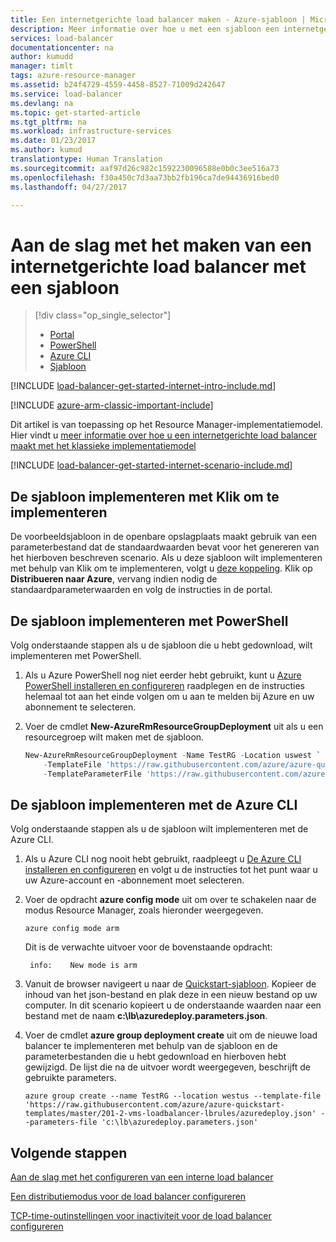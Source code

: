 ```yaml
---
title: Een internetgerichte load balancer maken - Azure-sjabloon | Microsoft Docs
description: Meer informatie over hoe u met een sjabloon een internetgerichte load balancer maakt in Resource Manager
services: load-balancer
documentationcenter: na
author: kumudd
manager: timlt
tags: azure-resource-manager
ms.assetid: b24f4729-4559-4458-8527-71009d242647
ms.service: load-balancer
ms.devlang: na
ms.topic: get-started-article
ms.tgt_pltfrm: na
ms.workload: infrastructure-services
ms.date: 01/23/2017
ms.author: kumud
translationtype: Human Translation
ms.sourcegitcommit: aaf97d26c982c1592230096588e0b0c3ee516a73
ms.openlocfilehash: f30a450c7d3aa73bb2fb196ca7de94436916bed0
ms.lasthandoff: 04/27/2017

---
```


# <a name="creating-an-internet-facing-load-balancer-using-a-template"></a>Aan de slag met het maken van een internetgerichte load balancer met een sjabloon

> [!div class="op_single_selector"]
> * [Portal](../load-balancer/load-balancer-get-started-internet-portal.md)
> * [PowerShell](../load-balancer/load-balancer-get-started-internet-arm-ps.md)
> * [Azure CLI](../load-balancer/load-balancer-get-started-internet-arm-cli.md)
> * [Sjabloon](../load-balancer/load-balancer-get-started-internet-arm-template.md)

[!INCLUDE [load-balancer-get-started-internet-intro-include.md](../../includes/load-balancer-get-started-internet-intro-include.md)]

[!INCLUDE [azure-arm-classic-important-include](../../includes/azure-arm-classic-important-include.md)]

Dit artikel is van toepassing op het Resource Manager-implementatiemodel. Hier vindt u [meer informatie over hoe u een internetgerichte load balancer maakt met het klassieke implementatiemodel](load-balancer-get-started-internet-classic-portal.md)

[!INCLUDE [load-balancer-get-started-internet-scenario-include.md](../../includes/load-balancer-get-started-internet-scenario-include.md)]

## <a name="deploy-the-template-by-using-click-to-deploy"></a>De sjabloon implementeren met Klik om te implementeren

De voorbeeldsjabloon in de openbare opslagplaats maakt gebruik van een parameterbestand dat de standaardwaarden bevat voor het genereren van het hierboven beschreven scenario. Als u deze sjabloon wilt implementeren met behulp van Klik om te implementeren, volgt u [deze koppeling](http://go.microsoft.com/fwlink/?LinkId=544801). Klik op **Distribueren naar Azure**, vervang indien nodig de standaardparameterwaarden en volg de instructies in de portal.

## <a name="deploy-the-template-by-using-powershell"></a>De sjabloon implementeren met PowerShell

Volg onderstaande stappen als u de sjabloon die u hebt gedownload, wilt implementeren met PowerShell.

1. Als u Azure PowerShell nog niet eerder hebt gebruikt, kunt u [Azure PowerShell installeren en configureren](/powershell/azure/overview) raadplegen en de instructies helemaal tot aan het einde volgen om u aan te melden bij Azure en uw abonnement te selecteren.
2. Voer de cmdlet **New-AzureRmResourceGroupDeployment** uit als u een resourcegroep wilt maken met de sjabloon.

    ```powershell
    New-AzureRmResourceGroupDeployment -Name TestRG -Location uswest `
        -TemplateFile 'https://raw.githubusercontent.com/azure/azure-quickstart-templates/master/201-2-vms-loadbalancer-lbrules/azuredeploy.json' `
        -TemplateParameterFile 'https://raw.githubusercontent.com/azure/azure-quickstart-templates/master/201-2-vms-loadbalancer-lbrules/azuredeploy.parameters.json'
    ```

## <a name="deploy-the-template-by-using-the-azure-cli"></a>De sjabloon implementeren met de Azure CLI

Volg onderstaande stappen als u de sjabloon wilt implementeren met de Azure CLI.

1. Als u Azure CLI nog nooit hebt gebruikt, raadpleegt u [De Azure CLI installeren en configureren](../cli-install-nodejs.md) en volgt u de instructies tot het punt waar u uw Azure-account en -abonnement moet selecteren.
2. Voer de opdracht **azure config mode** uit om over te schakelen naar de modus Resource Manager, zoals hieronder weergegeven.

    ```azurecli
    azure config mode arm
    ```

    Dit is de verwachte uitvoer voor de bovenstaande opdracht:

        info:    New mode is arm

3. Vanuit de browser navigeert u naar de [Quickstart-sjabloon](https://github.com/Azure/azure-quickstart-templates/tree/master/201-2-vms-loadbalancer-lbrules). Kopieer de inhoud van het json-bestand en plak deze in een nieuw bestand op uw computer. In dit scenario kopieert u de onderstaande waarden naar een bestand met de naam **c:\lb\azuredeploy.parameters.json**.
4. Voer de cmdlet **azure group deployment create** uit om de nieuwe load balancer te implementeren met behulp van de sjabloon en de parameterbestanden die u hebt gedownload en hierboven hebt gewijzigd. De lijst die na de uitvoer wordt weergegeven, beschrijft de gebruikte parameters.

    ```azurecli
    azure group create --name TestRG --location westus --template-file 'https://raw.githubusercontent.com/azure/azure-quickstart-templates/master/201-2-vms-loadbalancer-lbrules/azuredeploy.json' --parameters-file 'c:\lb\azuredeploy.parameters.json'
    ```

## <a name="next-steps"></a>Volgende stappen

[Aan de slag met het configureren van een interne load balancer](load-balancer-get-started-ilb-arm-ps.md)

[Een distributiemodus voor de load balancer configureren](load-balancer-distribution-mode.md)

[TCP-time-outinstellingen voor inactiviteit voor de load balancer configureren](load-balancer-tcp-idle-timeout.md)

